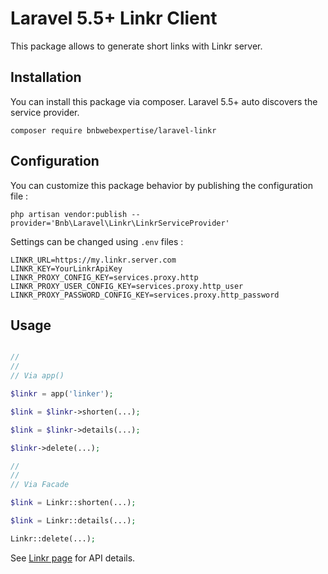 # Laravel 5.5+ Linkr Client

This package allows to generate short links with Linkr server.


## Installation

You can install this package via composer. Laravel 5.5+ auto discovers the service provider.

    composer require bnbwebexpertise/laravel-linkr


## Configuration

You can customize this package behavior by publishing the configuration file :

    php artisan vendor:publish --provider='Bnb\Laravel\Linkr\LinkrServiceProvider'

Settings can be changed using `.env` files :

```
LINKR_URL=https://my.linkr.server.com
LINKR_KEY=YourLinkrApiKey
LINKR_PROXY_CONFIG_KEY=services.proxy.http
LINKR_PROXY_USER_CONFIG_KEY=services.proxy.http_user
LINKR_PROXY_PASSWORD_CONFIG_KEY=services.proxy.http_password
```


## Usage

```php

//
//
// Via app()

$linkr = app('linker');

$link = $linkr->shorten(...);

$link = $linkr->details(...);

$linkr->delete(...);

//
//
// Via Facade

$link = Linkr::shorten(...);

$link = Linkr::details(...);

Linkr::delete(...);

```

See [Linkr page](https://github.com/bnbwebexpertise/linkr-php-client) for API details.
